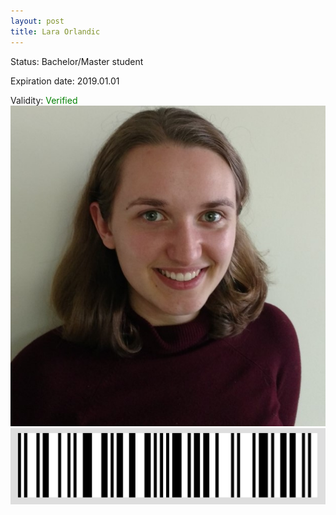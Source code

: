 ```yaml
---
layout: post
title: Lara Orlandic
---
```


Status: Bachelor/Master student

Expiration date: 2019.01.01

Validity: <font color="green"> Verified</font> 
![](/members/img/Lara_Orlandic.png)
![](/members/img/bar.png)
